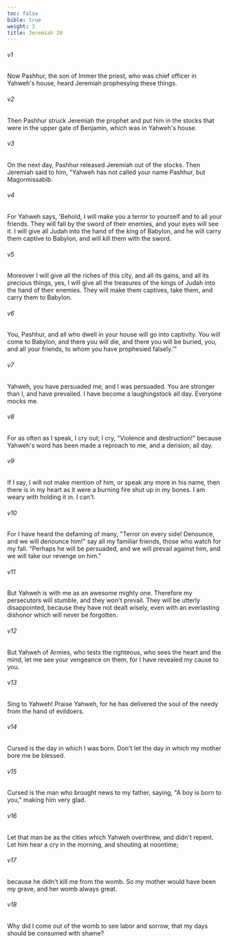 ```yaml
---
toc: false
bible: true
weight: 3
title: Jeremiah 20
---
```




###### v1 
Now Pashhur, the son of Immer the priest, who was chief officer in Yahweh's house, heard Jeremiah prophesying these things. 

###### v2 
Then Pashhur struck Jeremiah the prophet and put him in the stocks that were in the upper gate of Benjamin, which was in Yahweh's house. 

###### v3 
On the next day, Pashhur released Jeremiah out of the stocks. Then Jeremiah said to him, "Yahweh has not called your name Pashhur, but Magormissabib. 

###### v4 
For Yahweh says, 'Behold, I will make you a terror to yourself and to all your friends. They will fall by the sword of their enemies, and your eyes will see it. I will give all Judah into the hand of the king of Babylon, and he will carry them captive to Babylon, and will kill them with the sword. 

###### v5 
Moreover I will give all the riches of this city, and all its gains, and all its precious things, yes, I will give all the treasures of the kings of Judah into the hand of their enemies. They will make them captives, take them, and carry them to Babylon. 

###### v6 
You, Pashhur, and all who dwell in your house will go into captivity. You will come to Babylon, and there you will die, and there you will be buried, you, and all your friends, to whom you have prophesied falsely.'" 

###### v7 
Yahweh, you have persuaded me, and I was persuaded. You are stronger than I, and have prevailed. I have become a laughingstock all day. Everyone mocks me. 

###### v8 
For as often as I speak, I cry out; I cry, "Violence and destruction!" because Yahweh's word has been made a reproach to me, and a derision, all day. 

###### v9 
If I say, I will not make mention of him, or speak any more in his name, then there is in my heart as it were a burning fire shut up in my bones. I am weary with holding it in. I can't. 

###### v10 
For I have heard the defaming of many, "Terror on every side! Denounce, and we will denounce him!" say all my familiar friends, those who watch for my fall. "Perhaps he will be persuaded, and we will prevail against him, and we will take our revenge on him." 

###### v11 
But Yahweh is with me as an awesome mighty one. Therefore my persecutors will stumble, and they won't prevail. They will be utterly disappointed, because they have not dealt wisely, even with an everlasting dishonor which will never be forgotten. 

###### v12 
But Yahweh of Armies, who tests the righteous, who sees the heart and the mind, let me see your vengeance on them, for I have revealed my cause to you. 

###### v13 
Sing to Yahweh! Praise Yahweh, for he has delivered the soul of the needy from the hand of evildoers. 

###### v14 
Cursed is the day in which I was born. Don't let the day in which my mother bore me be blessed. 

###### v15 
Cursed is the man who brought news to my father, saying, "A boy is born to you," making him very glad. 

###### v16 
Let that man be as the cities which Yahweh overthrew, and didn't repent. Let him hear a cry in the morning, and shouting at noontime; 

###### v17 
because he didn't kill me from the womb. So my mother would have been my grave, and her womb always great. 

###### v18 
Why did I come out of the womb to see labor and sorrow, that my days should be consumed with shame?
